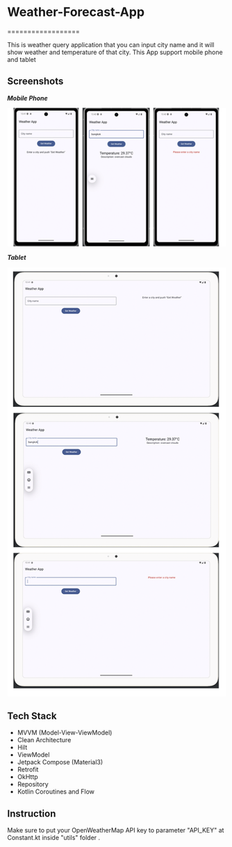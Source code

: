 # Weather-Forecast-App
==================

This is weather query application that you can input city name and it will show weather and temperature of that city.
This App support mobile phone and tablet

## Screenshots
***Mobile Phone***

![Screenshot1](https://raw.githubusercontent.com/siratee377/Weather-Forecast-App/main/screenshot_phone.png)

***Tablet***

![Screenshot2](https://raw.githubusercontent.com/siratee377/Weather-Forecast-App/main/screenshot_tablet.png)

## Tech Stack

* MVVM (Model-View-ViewModel)
* Clean Architecture
* Hilt
* ViewModel
* Jetpack Compose (Material3)
* Retrofit
* OkHttp
* Repository
* Kotlin Coroutines and Flow

## Instruction
Make sure to put your OpenWeatherMap API key to parameter "API_KEY" at Constant.kt inside "utils" folder .

